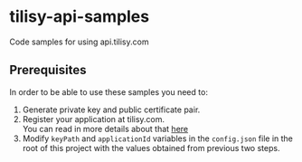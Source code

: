 # tilisy-api-samples
Code samples for using api.tilisy.com

## Prerequisites   
In order to be able to use these samples you need to:
1. Generate private key and public certificate pair.  
2. Register your application at tilisy.com.  
You can read in more details about that [here](https://enablebanking.com/docs/tilisy/latest/#authentication)  
3. Modify `keyPath` and `applicationId` variables in the `config.json` file in the root of this project with the values obtained from previous two steps.
